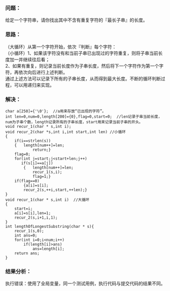 ### 问题：<br>
给定一个字符串，请你找出其中不含有重复字符的『最长子串』的长度。
### 思路：<br>
（大循环）从第一个字符开始，依次『判断』每个字符：<br>
（小循环）1、如果该字符没有和当前子串已出现过的字符重复，则将子串当前长度加一并继续往后看；<br>
          2、如果有重复，则记录当前长度作为子串长度，然后将下一个字符作为第一个字符，再依次向后进行上述判断。<br>
通过上述方法可以记录下所有的子串长度，从而得到最大长度。不断的循环判断过程，可以用递归来实现。
### 解决：
```
char a[250]={'\0'};  //a用来存放“已出现的字符”。
int len=0,num=0,length[200]={0},flag=0,start=0;  //len记录子串当前长度，num为子串个数，length记录所有的子串长度，start用来记录当前子串的开头。
void recur_1(char * s,int i);
void recur_2(char *s,int i,int start,int len) //小循环
{
    if(i==strlen(s))
    {   length[num++]=len;
            return;}
    flag=0;
    for(int j=start;j<start+len;j++)
       if(s[i]==a[j])
        {   length[num++]=len;
            recur_1(s,i);
            flag=1;}
    if(flag==0)
        {a[i]=s[i];
        recur_2(s,++i,start,++len);}
}
void recur_1(char * s,int i)  //大循环
{
    start=i;
    a[i]=s[i],len=1;
    recur_2(s,i+1,i,1);
}
int lengthOfLongestSubstring(char * s){
    recur_1(s,0);
    int ans=0;
    for(int i=0;i<num;i++)
        if(length[i]>ans)
            ans=length[i];
    return ans;
}
```
### 结果分析：
   执行错误：使用了全局变量，同一个测试用例，执行代码与提交代码的结果不同。
